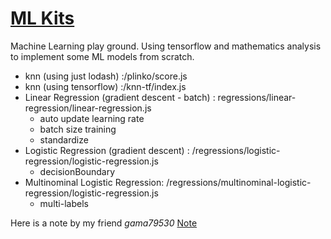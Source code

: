 # [ML Kits](https://sjdu.github.io/MLKits/)

Machine Learning play ground.
Using tensorflow and mathematics analysis to implement some ML models from scratch.

- knn (using just lodash) :/plinko/score.js
- knn (using tensorflow) :/knn-tf/index.js
- Linear Regression (gradient descent - batch) : regressions/linear-regression/linear-regression.js
    - auto update learning rate
    - batch size training
    - standardize
- Logistic Regression (gradient descent) : /regressions/logistic-regression/logistic-regression.js
    - decisionBoundary
- Multinominal Logistic Regression: /regressions/multinominal-logistic-regression/logistic-regression.js
    - multi-labels

Here is a note by my friend *gama79530* [Note](https://sjdu.github.io/MLKits/note.html)

